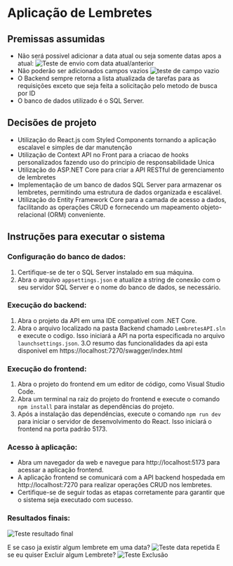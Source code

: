 # Aplicação de Lembretes

## Premissas assumidas
- Não será possivel adicionar a data atual ou seja somente datas apos a atual:
![Teste de envio com data atual/anterior](Teste-data-atual.gif)
- Não poderão ser adicionados campos vazios
![teste de  campo vazio](Teste-campo-vazio.gif)
- O Backend sempre retorna a lista atualizada de tarefas para as requisições exceto que seja feita a solicitação pelo metodo de busca por ID
- O banco de dados utilizado é o SQL Server.


## Decisões de projeto
- Utilização do React.js com Styled Components tornando a aplicação escalavel e simples de dar manutenção
- Utilização de Context API no Front para a criacao de hooks personalizados fazendo uso do principio de responsabilidade Unica
- Utilização do ASP.NET Core para criar a API RESTful de gerenciamento de lembretes 
- Implementação de um banco de dados SQL Server para armazenar os lembretes, permitindo uma estrutura de dados organizada e escalável.
- Utilização do Entity Framework Core para a camada de acesso a dados, facilitando as operações CRUD e fornecendo um mapeamento objeto-relacional (ORM) conveniente.


## Instruções para executar o sistema

### Configuração do banco de dados:
1. Certifique-se de ter o SQL Server instalado em sua máquina.
2. Abra o arquivo `appsettings.json` e atualize a string de conexão com o seu servidor SQL Server e o nome do banco de dados, se necessário.

### Execução do backend:
1. Abra o projeto da API em uma IDE compatível com .NET Core.
2. Abra o arquivo localizado na pasta Backend chamado `LembretesAPI.sln` e execute  o codigo. Isso iniciará a API na porta especificada no arquivo `launchsettings.json`.
3.O resumo das funcionalidades da api esta disponivel em https://localhost:7270/swagger/index.html

### Execução do frontend:
1. Abra o projeto do frontend em um editor de código, como Visual Studio Code.
2. Abra um terminal na raiz do projeto do frontend e execute o comando `npm install` para instalar as dependências do projeto.
3. Após a instalação das dependências, execute o comando `npm run dev` para iniciar o servidor de desenvolvimento do React. Isso iniciará o frontend na porta padrão 5173.

### Acesso à aplicação:
- Abra um navegador da web e navegue para http://localhost:5173 para acessar a aplicação frontend.
- A aplicação frontend se comunicará com a API backend hospedada em http://localhost:7270 para realizar operações CRUD nos lembretes.
- Certifique-se de seguir todas as etapas corretamente para garantir que o sistema seja executado com sucesso.

### Resultados finais: 
 ![Teste resultado final](Teste-Funcional.gif)

 E se caso ja existir algum lembrete em uma data?
![Teste data repetida](Teste-data-Repetida.gif)
E se eu quiser Excluir algum Lembrete?
![Teste Exclusão](Teste-Exclusao.gif)